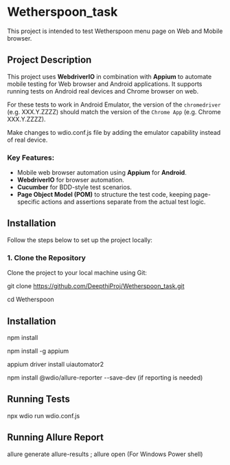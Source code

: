 # Wetherspoon_task

 This project is intended to test Wetherspoon menu page on Web and Mobile browser.

## Project Description

This project uses **WebdriverIO** in combination with **Appium** to automate mobile testing for Web browser and Android applications. It supports running tests on Android  real devices and Chrome browser on web.

For these tests to work in Android Emulator, the version of the `chromedriver` (e.g. XXX.Y.ZZZZ) should match the version of the `Chrome App` (e.g. Chrome XXX.Y.ZZZZ).

Make changes to wdio.conf.js file by adding the emulator capability instead of real device.

### Key Features:
- Mobile web browser automation using **Appium** for **Android**.
- **WebdriverIO** for browser automation.
- **Cucumber** for BDD-style test scenarios.
- **Page Object Model (POM)** to structure the test code, keeping page-specific actions and assertions separate from the actual test logic.
  

## Installation

Follow the steps below to set up the project locally:

### 1. Clone the Repository

Clone the project to your local machine using Git:

git clone https://github.com/DeepthiProj/Wetherspoon_task.git

cd Wetherspoon

## Installation
npm install

npm install -g appium

appium driver install uiautomator2

npm install @wdio/allure-reporter --save-dev (if reporting is needed)

## Running Tests
npx wdio run wdio.conf.js

## Running Allure Report
allure generate allure-results ; allure open (For Windows Power shell)



